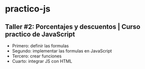 # practico-js

## Taller #2: Porcentajes y descuentos | Curso practico de JavaScript

- Primero: definir las formulas
- Segundo: implementar las formulas en JavaScript
- Tercero: crear funciones
- Cuarto: integrar JS con HTML